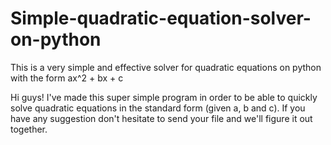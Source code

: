 # Simple-quadratic-equation-solver-on-python
This is a very simple and effective solver for quadratic equations on python with the form ax^2 + bx + c

Hi guys! I've made this super simple program in order to be able to quickly solve quadratic equations in the standard form (given a, b and c). 
If you have any suggestion don't hesitate to send your file and we'll figure it out together.

